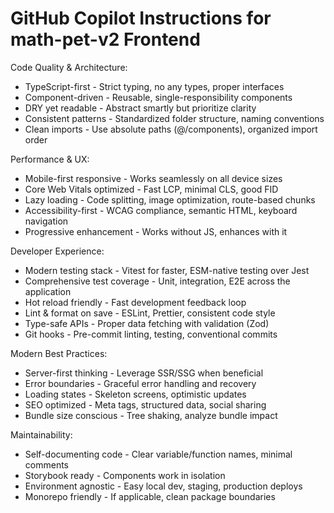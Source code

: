 # GitHub Copilot Instructions for math-pet-v2 Frontend

Code Quality & Architecture:
* TypeScript-first - Strict typing, no any types, proper interfaces
* Component-driven - Reusable, single-responsibility components
* DRY yet readable - Abstract smartly but prioritize clarity
* Consistent patterns - Standardized folder structure, naming conventions
* Clean imports - Use absolute paths (@/components), organized import order

Performance & UX:
* Mobile-first responsive - Works seamlessly on all device sizes
* Core Web Vitals optimized - Fast LCP, minimal CLS, good FID
* Lazy loading - Code splitting, image optimization, route-based chunks
* Accessibility-first - WCAG compliance, semantic HTML, keyboard navigation
* Progressive enhancement - Works without JS, enhances with it

Developer Experience:
* Modern testing stack - Vitest for faster, ESM-native testing over Jest
* Comprehensive test coverage - Unit, integration, E2E across the application
* Hot reload friendly - Fast development feedback loop
* Lint & format on save - ESLint, Prettier, consistent code style
* Type-safe APIs - Proper data fetching with validation (Zod)
* Git hooks - Pre-commit linting, testing, conventional commits

Modern Best Practices:
* Server-first thinking - Leverage SSR/SSG when beneficial
* Error boundaries - Graceful error handling and recovery
* Loading states - Skeleton screens, optimistic updates
* SEO optimized - Meta tags, structured data, social sharing
* Bundle size conscious - Tree shaking, analyze bundle impact

Maintainability:
* Self-documenting code - Clear variable/function names, minimal comments
* Storybook ready - Components work in isolation
* Environment agnostic - Easy local dev, staging, production deploys
* Monorepo friendly - If applicable, clean package boundaries
